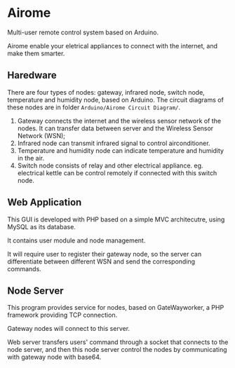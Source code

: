 # Airome
Multi-user remote control system based on Arduino.

Airome enable your eletrical appliances to connect with the internet, and make them smarter.

## Haredware

There are four types of nodes: gateway, infrared node, switch node, temperature and humidity node, based on Arduino. The circuit diagrams of these nodes are in folder `Arduino/Airome Circuit Diagram/`.

1. Gateway connects the internet and the wireless sensor network of the nodes. It can transfer data between server and the Wireless Sensor Network (WSN);
2. Infrared node can transmit infrared signal to control airconditioner.
3. Temperature and humidity node can indicate temperature and humidity in the air.
4. Switch node consists of relay and other electrical appliance. eg. electrical kettle can be control remotely if connected with this switch node.


## Web Application

This GUI is developed with PHP based on a simple MVC architecutre, using MySQL as its database.

It contains user module and node management.

It will require user to register their gateway node, so the server can differentiate between different WSN and send the corresponding commands.

## Node Server

This program provides service for nodes, based on GateWayworker, a PHP framework providing TCP connection.

Gateway nodes will connect to this server.

Web server transfers users' command through a socket that connects to the node server, and then this node server control the nodes by communicating with gateway node with base64.
